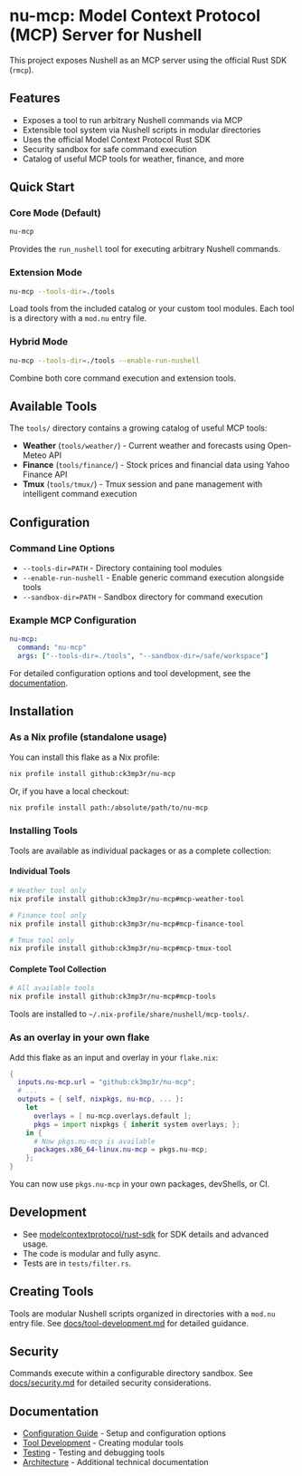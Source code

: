 # nu-mcp: Model Context Protocol (MCP) Server for Nushell

This project exposes Nushell as an MCP server using the official Rust SDK (`rmcp`).

## Features
- Exposes a tool to run arbitrary Nushell commands via MCP
- Extensible tool system via Nushell scripts in modular directories
- Uses the official Model Context Protocol Rust SDK
- Security sandbox for safe command execution
- Catalog of useful MCP tools for weather, finance, and more

## Quick Start

### Core Mode (Default)
```bash
nu-mcp
```
Provides the `run_nushell` tool for executing arbitrary Nushell commands.

### Extension Mode  
```bash
nu-mcp --tools-dir=./tools
```
Load tools from the included catalog or your custom tool modules. Each tool is a directory with a `mod.nu` entry file.

### Hybrid Mode
```bash
nu-mcp --tools-dir=./tools --enable-run-nushell
```
Combine both core command execution and extension tools.

## Available Tools

The `tools/` directory contains a growing catalog of useful MCP tools:

- **Weather** (`tools/weather/`) - Current weather and forecasts using Open-Meteo API
- **Finance** (`tools/finance/`) - Stock prices and financial data using Yahoo Finance API
- **Tmux** (`tools/tmux/`) - Tmux session and pane management with intelligent command execution

## Configuration

### Command Line Options
- `--tools-dir=PATH` - Directory containing tool modules
- `--enable-run-nushell` - Enable generic command execution alongside tools  
- `--sandbox-dir=PATH` - Sandbox directory for command execution

### Example MCP Configuration
```yaml
nu-mcp:
  command: "nu-mcp"
  args: ["--tools-dir=./tools", "--sandbox-dir=/safe/workspace"]
```

For detailed configuration options and tool development, see the [documentation](docs/).

## Installation

### As a Nix profile (standalone usage)

You can install this flake as a Nix profile:

```sh
nix profile install github:ck3mp3r/nu-mcp
```

Or, if you have a local checkout:

```sh
nix profile install path:/absolute/path/to/nu-mcp
```

### Installing Tools

Tools are available as individual packages or as a complete collection:

#### Individual Tools
```sh
# Weather tool only
nix profile install github:ck3mp3r/nu-mcp#mcp-weather-tool

# Finance tool only  
nix profile install github:ck3mp3r/nu-mcp#mcp-finance-tool

# Tmux tool only
nix profile install github:ck3mp3r/nu-mcp#mcp-tmux-tool
```

#### Complete Tool Collection
```sh
# All available tools
nix profile install github:ck3mp3r/nu-mcp#mcp-tools
```

Tools are installed to `~/.nix-profile/share/nushell/mcp-tools/`.

### As an overlay in your own flake

Add this flake as an input and overlay in your `flake.nix`:

```nix
{
  inputs.nu-mcp.url = "github:ck3mp3r/nu-mcp";
  # ...
  outputs = { self, nixpkgs, nu-mcp, ... }:
    let
      overlays = [ nu-mcp.overlays.default ];
      pkgs = import nixpkgs { inherit system overlays; };
    in {
      # Now pkgs.nu-mcp is available
      packages.x86_64-linux.nu-mcp = pkgs.nu-mcp;
    };
}
```

You can now use `pkgs.nu-mcp` in your own packages, devShells, or CI.

## Development
- See [modelcontextprotocol/rust-sdk](https://github.com/modelcontextprotocol/rust-sdk) for SDK details and advanced usage.
- The code is modular and fully async.
- Tests are in `tests/filter.rs`.

## Creating Tools

Tools are modular Nushell scripts organized in directories with a `mod.nu` entry file. See [docs/tool-development.md](docs/tool-development.md) for detailed guidance.

## Security

Commands execute within a configurable directory sandbox. See [docs/security.md](docs/security.md) for detailed security considerations.

## Documentation

- [Configuration Guide](docs/configuration.md) - Setup and configuration options
- [Tool Development](docs/tool-development.md) - Creating modular tools
- [Testing](docs/testing.md) - Testing and debugging tools
- [Architecture](docs/) - Additional technical documentation
